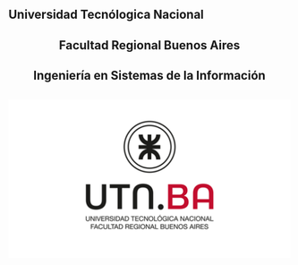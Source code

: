 ## Universidad Tecnólogica Nacional

<h2 align=center>Facultad Regional Buenos Aires <h2>

<h2 align=center>Ingeniería en Sistemas de la Información<h2>

![](./utn_logo.jpg)

